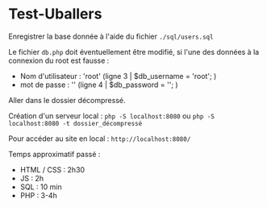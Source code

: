 # Test-Uballers

Enregistrer la base donnée à l'aide du fichier `./sql/users.sql`

Le fichier `db.php` doit éventuellement être modifié, si l'une des données à la connexion du root est fausse :
- Nom d'utilisateur : 'root'   (ligne 3 | $db_username = 'root'; )
- mot de passe : ''  (ligne 4 | $db_password = ''; )

Aller dans le dossier décompressé. 

Création d'un serveur local : `php -S localhost:8080` ou `php -S localhost:8080 -t dossier_décompressé`

Pour accéder au site en local : `http://localhost:8080/`



Temps approximatif passé : 

- HTML / CSS : 2h30
- JS : 2h
- SQL : 10 min
- PHP : 3-4h
